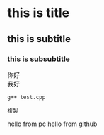 # this is title
## this is subtitle
### this is subsubtitle


你好<br>我好

```g++ test.cpp```
```
複製
```
hello from pc
hello from github
